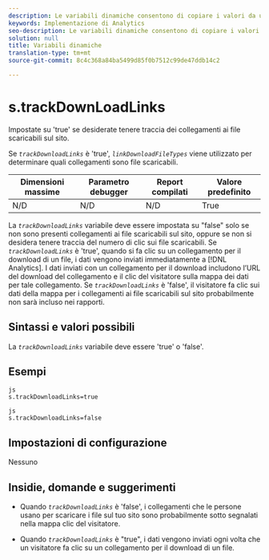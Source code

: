 ```yaml
---
description: Le variabili dinamiche consentono di copiare i valori da una variabile all’altra senza digitare più volte i valori completi nelle richieste di immagini sul sito.
keywords: Implementazione di Analytics
seo-description: Le variabili dinamiche consentono di copiare i valori da una variabile all’altra senza digitare più volte i valori completi nelle richieste di immagini sul sito.
solution: null
title: Variabili dinamiche
translation-type: tm+mt
source-git-commit: 8c4c368a84ba5499d85f0b7512c99de47ddb14c2

---
```



# s.trackDownLoadLinks

Impostate su 'true' se desiderate tenere traccia dei collegamenti ai file scaricabili sul sito.

Se *`trackDownloadLinks`* è 'true', *`linkDownloadFileTypes`* viene utilizzato per determinare quali collegamenti sono file scaricabili.

| Dimensioni massime | Parametro debugger | Report compilati | Valore predefinito |
|---|---|---|---|
| N/D | N/D | N/D | True |

La *`trackDownloadLinks`* variabile deve essere impostata su "false" solo se non sono presenti collegamenti ai file scaricabili sul sito, oppure se non si desidera tenere traccia del numero di clic sui file scaricabili. Se *`trackDownloadLinks`* è 'true', quando si fa clic su un collegamento per il download di un file, i dati vengono inviati immediatamente a [!DNL Analytics]. I dati inviati con un collegamento per il download includono l’URL del download del collegamento e il clic del visitatore sulla mappa dei dati per tale collegamento. Se *`trackDownloadLinks`* è 'false', il visitatore fa clic sui dati della mappa per i collegamenti ai file scaricabili sul sito probabilmente non sarà incluso nei rapporti.

## Sintassi e valori possibili

La *`trackDownloadLinks`* variabile deve essere 'true' o 'false'.

## Esempi

```
js
s.trackDownloadLinks=true 
```

```
js
s.trackDownloadLinks=false
```

## Impostazioni di configurazione

Nessuno

## Insidie, domande e suggerimenti

* Quando *`trackDownloadLinks`* è 'false', i collegamenti che le persone usano per scaricare i file sul tuo sito sono probabilmente sotto segnalati nella mappa clic del visitatore.

* Quando *`trackDownloadLinks`* è "true", i dati vengono inviati ogni volta che un visitatore fa clic su un collegamento per il download di un file.
